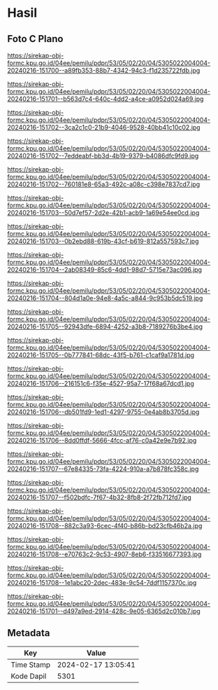 # Hasil

## Foto C Plano

https://sirekap-obj-formc.kpu.go.id/04ee/pemilu/pdpr/53/05/02/20/04/5305022004004-20240216-151700--a89fb353-88b7-4342-94c3-f1d235722fdb.jpg

https://sirekap-obj-formc.kpu.go.id/04ee/pemilu/pdpr/53/05/02/20/04/5305022004004-20240216-151701--b563d7c4-640c-4dd2-a4ce-a0952d024a69.jpg

https://sirekap-obj-formc.kpu.go.id/04ee/pemilu/pdpr/53/05/02/20/04/5305022004004-20240216-151702--3ca2c1c0-21b9-4046-9528-40bb41c10c02.jpg

https://sirekap-obj-formc.kpu.go.id/04ee/pemilu/pdpr/53/05/02/20/04/5305022004004-20240216-151702--7eddeabf-bb3d-4b19-9379-b4086dfc9fd9.jpg

https://sirekap-obj-formc.kpu.go.id/04ee/pemilu/pdpr/53/05/02/20/04/5305022004004-20240216-151702--760181e8-65a3-492c-a08c-c398e7837cd7.jpg

https://sirekap-obj-formc.kpu.go.id/04ee/pemilu/pdpr/53/05/02/20/04/5305022004004-20240216-151703--50d7ef57-2d2e-42b1-acb9-1a69e54ee0cd.jpg

https://sirekap-obj-formc.kpu.go.id/04ee/pemilu/pdpr/53/05/02/20/04/5305022004004-20240216-151703--0b2ebd88-619b-43cf-b619-812a557593c7.jpg

https://sirekap-obj-formc.kpu.go.id/04ee/pemilu/pdpr/53/05/02/20/04/5305022004004-20240216-151704--2ab08349-85c6-4dd1-98d7-5715e73ac096.jpg

https://sirekap-obj-formc.kpu.go.id/04ee/pemilu/pdpr/53/05/02/20/04/5305022004004-20240216-151704--804d1a0e-94e8-4a5c-a844-9c953b5dc519.jpg

https://sirekap-obj-formc.kpu.go.id/04ee/pemilu/pdpr/53/05/02/20/04/5305022004004-20240216-151705--92943dfe-6894-4252-a3b8-7189276b3be4.jpg

https://sirekap-obj-formc.kpu.go.id/04ee/pemilu/pdpr/53/05/02/20/04/5305022004004-20240216-151705--0b777841-68dc-43f5-b761-c1caf9a1781d.jpg

https://sirekap-obj-formc.kpu.go.id/04ee/pemilu/pdpr/53/05/02/20/04/5305022004004-20240216-151706--216151c6-f35e-4527-95a7-17f68a67dcd1.jpg

https://sirekap-obj-formc.kpu.go.id/04ee/pemilu/pdpr/53/05/02/20/04/5305022004004-20240216-151706--db501fd9-1ed1-4297-9755-0e4ab8b3705d.jpg

https://sirekap-obj-formc.kpu.go.id/04ee/pemilu/pdpr/53/05/02/20/04/5305022004004-20240216-151706--8dd0ffdf-5666-4fcc-af76-c0a42e9e7b92.jpg

https://sirekap-obj-formc.kpu.go.id/04ee/pemilu/pdpr/53/05/02/20/04/5305022004004-20240216-151707--67e84335-73fa-4224-910a-a7b878fc358c.jpg

https://sirekap-obj-formc.kpu.go.id/04ee/pemilu/pdpr/53/05/02/20/04/5305022004004-20240216-151707--f502bdfc-7f67-4b32-8fb8-2f72fb712fd7.jpg

https://sirekap-obj-formc.kpu.go.id/04ee/pemilu/pdpr/53/05/02/20/04/5305022004004-20240216-151708--882c3a93-6cec-4f40-b86b-bd23cfb46b2a.jpg

https://sirekap-obj-formc.kpu.go.id/04ee/pemilu/pdpr/53/05/02/20/04/5305022004004-20240216-151708--e70763c2-9c53-4907-8eb6-f33516677393.jpg

https://sirekap-obj-formc.kpu.go.id/04ee/pemilu/pdpr/53/05/02/20/04/5305022004004-20240216-151708--1e1abc20-2dec-483e-9c54-7ddf1157370c.jpg

https://sirekap-obj-formc.kpu.go.id/04ee/pemilu/pdpr/53/05/02/20/04/5305022004004-20240216-151701--d497a9ed-2914-428c-9e05-6365d2c010b7.jpg


## Metadata

| Key        | Value               |
| ---------- | ------------------- |
| Time Stamp | 2024-02-17 13:05:41 |
| Kode Dapil | 5301                |



